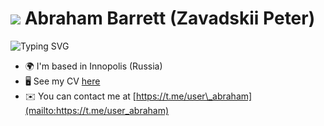 ![](https://user-images.githubusercontent.com/18350557/176309783-0785949b-9127-417c-8b55-ab5a4333674e.gif) Abraham Barrett (Zavadskii Peter)
=======================================================================================================================================

![Typing SVG](https://readme-typing-svg.herokuapp.com?color=%3F7E22CE&lines=Junior+AppSec/DevSecOps+Engineer)

* 🌍  I'm based in Innopolis (Russia)
* 🖥️  See my CV [here](https://drive.google.com/file/d/1bEvyJld9cSMtvmAB8SinZ1ICKyLifotK/view?usp=sharing)
* ✉️  You can contact me at [https://t.me/user\_abraham](mailto:https://t.me/user_abraham)

